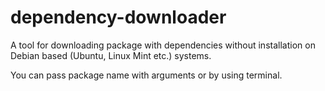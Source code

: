 # dependency-downloader
A tool for downloading package with dependencies without installation on Debian based (Ubuntu, Linux Mint etc.) systems.


You can pass package name with arguments or by using terminal.
